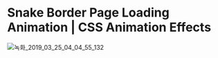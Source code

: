 # Snake Border Page Loading Animation | CSS Animation Effects

![녹화_2019_03_25_04_04_55_132](https://user-images.githubusercontent.com/34496143/54884349-35c92d00-4eb3-11e9-8556-3ffb1e131ac3.gif)
